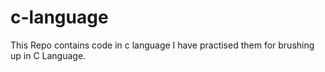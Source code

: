 # c-language
This Repo contains code in c language 
I have practised them for brushing up in C Language.
